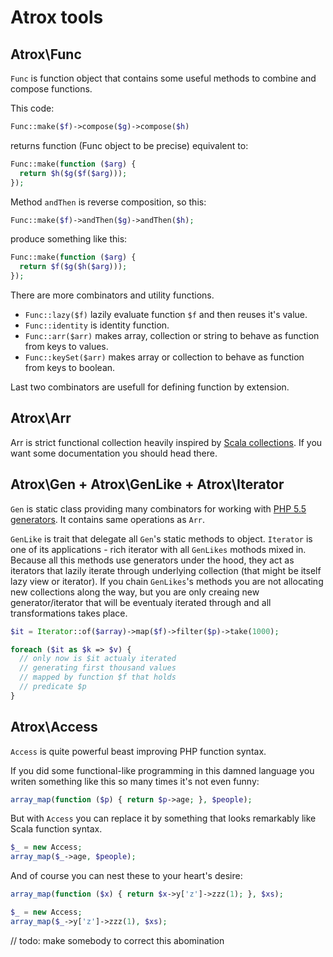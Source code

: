Atrox tools
===========

Atrox\Func
----------

`Func` is function object that contains some useful methods to combine and compose functions.

This code:

```php
Func::make($f)->compose($g)->compose($h)
```

returns function (Func object to be precise) equivalent to:

```php
Func::make(function ($arg) {
  return $h($g($f($arg)));
});
```

Method `andThen` is reverse composition, so this:

```php
Func::make($f)->andThen($g)->andThen($h);
```
produce something like this:

```php
Func::make(function ($arg) {
  return $f($g($h($arg)));
});
```

There are more combinators and utility functions.

* `Func::lazy($f)` lazily evaluate function `$f` and then reuses it's value.
* `Func::identity` is identity function.
* `Func::arr($arr)` makes array, collection or string to behave as function from keys to values. 
* `Func::keySet($arr)` makes array or collection to behave as function from keys to boolean.

Last two combinators are usefull for defining function by extension.


Atrox\Arr
---------

Arr is strict functional collection heavily inspired by [Scala collections](http://www.scala-lang.org/files/archive/nightly/docs/library/#scala.collection.Seq).
If you want some documentation you should head there.

Atrox\Gen + Atrox\GenLike + Atrox\Iterator
------------------------------------------

`Gen` is static class providing many combinators for working with [PHP 5.5 generators](http://us2.php.net/manual/en/class.generator.php).
It contains same operations as `Arr`.

`GenLike` is trait that delegate all `Gen`'s static methods to object.
`Iterator` is one of its applications - rich iterator with all `GenLikes`
mothods mixed in.  Because all this methods use generators under the hood, they
act as iterators that lazily iterate through underlying collection (that might
be itself lazy view or iterator). If you chain `GenLikes`'s methods you are not
allocating new collections along the way, but you are only creaing new
generator/iterator that will be eventualy iterated through and all
transformations takes place.

```php
$it = Iterator::of($array)->map($f)->filter($p)->take(1000);

foreach ($it as $k => $v) {
  // only now is $it actualy iterated
  // generating first thousand values
  // mapped by function $f that holds
  // predicate $p
}
```

Atrox\Access
------------

`Access` is quite powerful beast improving PHP function syntax.

If you did some functional-like programming in this damned language you writen something like this so many times it's not even funny:

```php
array_map(function ($p) { return $p->age; }, $people);
```

But with `Access` you can replace it by something that looks remarkably like Scala function syntax.

```php
$_ = new Access;
array_map($_->age, $people);
```

And of course you can nest these to your heart's desire:

```php
array_map(function ($x) { return $x->y['z']->zzz(1); }, $xs);
```

```php
$_ = new Access;
array_map($_->y['z']->zzz(1), $xs);
```


// todo: make somebody to correct this abomination
